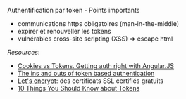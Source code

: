 Authentification par token - Points importants

* communications https obligatoires (man-in-the-middle)
* expirer et renouveller les tokens
* vulnérables  cross-site scripting (XSS) => escape html

*Resources*: 
* [Cookies vs Tokens. Getting auth right with Angular.JS](https://auth0.com/blog/2014/01/07/angularjs-authentication-with-cookies-vs-token/)
* [The ins and outs of token based authentication](https://scotch.io/tutorials/the-ins-and-outs-of-token-based-authentication)
* [Let's encrypt](https://letsencrypt.org/): des certificats SSL certifiés gratuits
* [10 Things You Should Know about Tokens](https://auth0.com/blog/2014/01/27/ten-things-you-should-know-about-tokens-and-cookies/)
